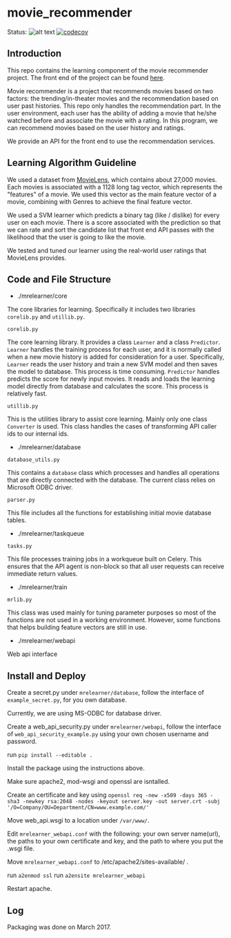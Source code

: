 # movie_recommender

Status:
![alt text](https://travis-ci.com/Slash0BZ/movie_recommender.svg?token=XxdMDeqYpxGFmYzEwzAd&branch=master "Status")
[![codecov](https://codecov.io/gh/Slash0BZ/movie_recommender/branch/master/graph/badge.svg)](https://codecov.io/gh/Slash0BZ/movie_recommender)

## Introduction

This repo contains the learning component of the movie recommender project. The front end of the project can be found [here](https://github.com/rohitramkumar/Movie-Recommender).

Movie recommender is a project that recommends movies based on two factors: the trending/in-theater movies and the recommendation based on user past histories. This repo only handles the recommendation part. In the user environment, each user has the ability of adding a movie that he/she watched before and associate the movie with a rating. In this program, we can recommend movies based on the user history and ratings.

We provide an API for the front end to use the recommendation services.

## Learning Algorithm Guideline

We used a dataset from [MovieLens](https://movielens.org), which contains about 27,000 movies. Each movies is associated with a 1128 long tag vector, which represents the "features" of a movie. We used this vector as the main feature vector of a movie, combining with Genres to achieve the final feature vector. 

We used a SVM learner which predicts a binary tag (like / dislike) for every user on each movie. There is a score associated with the prediction so that we can rate and sort the candidate list that front end API passes with the likelihood that the user is going to like the movie. 

We tested and tuned our learner using the real-world user ratings that MovieLens provides.

## Code and File Structure

* ./mrelearner/core

The core libraries for learning. Specifically it includes two libraries `corelib.py` and `utillib.py`. 

`corelib.py`

The core learning library. It provides a class `Learner` and a class `Predictor`. `Learner` handles the training process for each user, and it is normally called when a new movie history is added for consideration for a user. Specifically, `Learner` reads the user history and train a new SVM model and then saves the model to database. This process is time consuming. `Predictor` handles predicts the score for newly input movies. It reads and loads the learning model directly from database and calculates the score. This process is relatively fast.

`utillib.py`

This is the utilities library to assist core learning. Mainly only one class `Converter` is used. This class handles the cases of transforming API caller ids to our internal ids.

* ./mrelearner/database

`database_utils.py` 

This contains a `database` class which processes and handles all operations that are directly connected with the database. The current class relies on Microsoft ODBC driver.

`parser.py`

This file includes all the functions for establishing initial movie database tables.

* ./mrelearner/taskqueue

`tasks.py`

This file processes training jobs in a workqueue built on Celery. This ensures that the API agent is non-block so that all user requests can receive immediate return values. 

* ./mrelearner/train

`mrlib.py`

This class was used mainly for tuning parameter purposes so most of the functions are not used in a working environment. However, some functions that helps building feature vectors are still in use.
	
* ./mrelearner/webapi

Web api interface

## Install and Deploy

Create a secret.py under ```mrelearner/database```, follow the interface of ```example_secret.py```, for you own database.

Currently, we are using MS-ODBC for database driver.

Create a web_api_security.py under ```mrelearner/webapi```, follow the interface of ```web_api_security_example.py``` using your own chosen username and password.

run ```pip install --editable .```

Install the package using the instructions above.

Make sure apache2, mod-wsgi and openssl are isntalled.

Create an certificate and key using ```openssl req -new -x509 -days 365 -sha3 -newkey rsa:2048 -nodes -keyout server.key -out server.crt -subj '/O=Company/OU=Department/CN=www.example.com/'```

Move web_api.wsgi to a location under ```/var/www/```.

Edit ```mrelearner_webapi.conf``` with the following: your own server name(url), the paths to your own certificate and key, and the path to where you put the .wsgi file.

Move ```mrelearner_webapi.conf``` to /etc/apache2/sites-available/ .

run ```a2enmod ssl```
run ```a2ensite mrelearner_webapi```

Restart apache.

## Log

Packaging was done on March 2017.
